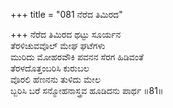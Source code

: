+++
title = "081 ನೆರೆದ ತಿಮಿರದ"

+++
ನೆರೆದ ತಿಮಿರದ ಥಟ್ಟು ಸೂರ್ಯನ  
ತೆರಳಿಚುವವೊಲ್ ಮೇಘ ಘಟೆಗಳು  
ಮುರಿದು ಮೋಹರವೌಕಿ ಪವನನ ಸೆರಗ ಹಿಡಿವಂತೆ  
ತೆರಳದೊತ್ತಂಬರಿಸಿ ಕುರುಬಲ  
ವೊರಲಿ ಹೆಣನನು ತುಳಿದು ಮೇಲ  
ಬ್ಬರಿಸಿ ಬರೆ ಸನ್ಮೋಹನಾಸ್ತ್ರವ ಹೂಡಿದನು ಪಾರ್ಥ     ॥81॥